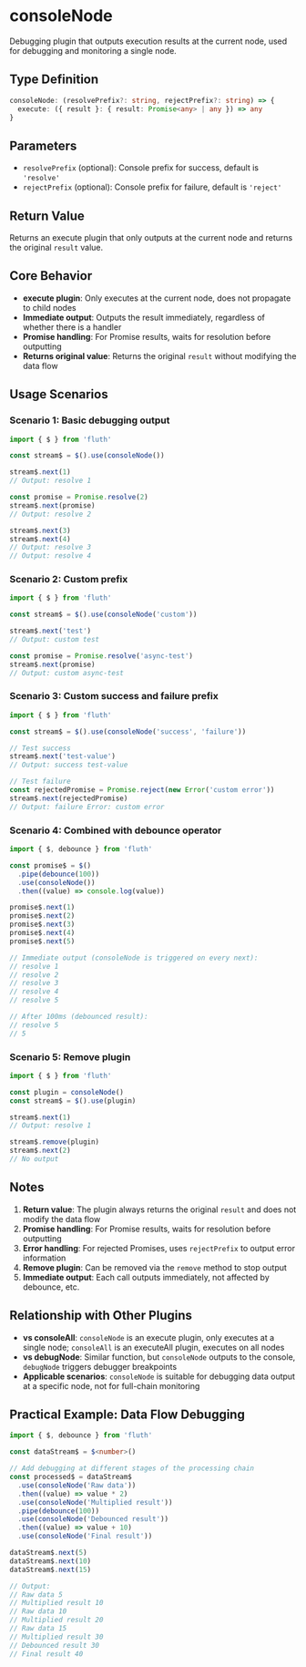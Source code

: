 # consoleNode

Debugging plugin that outputs execution results at the current node, used for debugging and monitoring a single node.

## Type Definition

```typescript
consoleNode: (resolvePrefix?: string, rejectPrefix?: string) => {
  execute: ({ result }: { result: Promise<any> | any }) => any
}
```

## Parameters

- `resolvePrefix` (optional): Console prefix for success, default is `'resolve'`
- `rejectPrefix` (optional): Console prefix for failure, default is `'reject'`

## Return Value

Returns an execute plugin that only outputs at the current node and returns the original `result` value.

## Core Behavior

- **execute plugin**: Only executes at the current node, does not propagate to child nodes
- **Immediate output**: Outputs the result immediately, regardless of whether there is a handler
- **Promise handling**: For Promise results, waits for resolution before outputting
- **Returns original value**: Returns the original `result` without modifying the data flow

## Usage Scenarios

### Scenario 1: Basic debugging output

```typescript
import { $ } from 'fluth'

const stream$ = $().use(consoleNode())

stream$.next(1)
// Output: resolve 1

const promise = Promise.resolve(2)
stream$.next(promise)
// Output: resolve 2

stream$.next(3)
stream$.next(4)
// Output: resolve 3
// Output: resolve 4
```

### Scenario 2: Custom prefix

```typescript
import { $ } from 'fluth'

const stream$ = $().use(consoleNode('custom'))

stream$.next('test')
// Output: custom test

const promise = Promise.resolve('async-test')
stream$.next(promise)
// Output: custom async-test
```

### Scenario 3: Custom success and failure prefix

```typescript
import { $ } from 'fluth'

const stream$ = $().use(consoleNode('success', 'failure'))

// Test success
stream$.next('test-value')
// Output: success test-value

// Test failure
const rejectedPromise = Promise.reject(new Error('custom error'))
stream$.next(rejectedPromise)
// Output: failure Error: custom error
```

### Scenario 4: Combined with debounce operator

```typescript
import { $, debounce } from 'fluth'

const promise$ = $()
  .pipe(debounce(100))
  .use(consoleNode())
  .then((value) => console.log(value))

promise$.next(1)
promise$.next(2)
promise$.next(3)
promise$.next(4)
promise$.next(5)

// Immediate output (consoleNode is triggered on every next):
// resolve 1
// resolve 2
// resolve 3
// resolve 4
// resolve 5

// After 100ms (debounced result):
// resolve 5
// 5
```

### Scenario 5: Remove plugin

```typescript
import { $ } from 'fluth'

const plugin = consoleNode()
const stream$ = $().use(plugin)

stream$.next(1)
// Output: resolve 1

stream$.remove(plugin)
stream$.next(2)
// No output
```

## Notes

1. **Return value**: The plugin always returns the original `result` and does not modify the data flow
2. **Promise handling**: For Promise results, waits for resolution before outputting
3. **Error handling**: For rejected Promises, uses `rejectPrefix` to output error information
4. **Remove plugin**: Can be removed via the `remove` method to stop output
5. **Immediate output**: Each call outputs immediately, not affected by debounce, etc.

## Relationship with Other Plugins

- **vs consoleAll**: `consoleNode` is an execute plugin, only executes at a single node; `consoleAll` is an executeAll plugin, executes on all nodes
- **vs debugNode**: Similar function, but `consoleNode` outputs to the console, `debugNode` triggers debugger breakpoints
- **Applicable scenarios**: `consoleNode` is suitable for debugging data output at a specific node, not for full-chain monitoring

## Practical Example: Data Flow Debugging

```typescript
import { $, debounce } from 'fluth'

const dataStream$ = $<number>()

// Add debugging at different stages of the processing chain
const processed$ = dataStream$
  .use(consoleNode('Raw data'))
  .then((value) => value * 2)
  .use(consoleNode('Multiplied result'))
  .pipe(debounce(100))
  .use(consoleNode('Debounced result'))
  .then((value) => value + 10)
  .use(consoleNode('Final result'))

dataStream$.next(5)
dataStream$.next(10)
dataStream$.next(15)

// Output:
// Raw data 5
// Multiplied result 10
// Raw data 10
// Multiplied result 20
// Raw data 15
// Multiplied result 30
// Debounced result 30
// Final result 40
```
